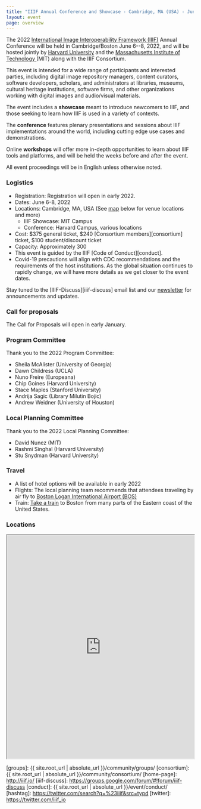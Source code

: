 ```yaml
---
title: "IIIF Annual Conference and Showcase - Cambridge, MA (USA) - June 6-8, 2022"
layout: event
page: overview
---
```


The 2022 [International Image Interoperability Framework (IIIF)][iiif] Annual Conference will be held in Cambridge/Boston June 6--8, 2022, and will be hosted jointly by [Harvard University][harvard] and the [Massachusetts Institute of Technology ][mit] (MIT) along with the IIIF Consortium.

This event is intended for a wide range of participants and interested parties, including digital image repository managers, content curators, software developers, scholars, and administrators at libraries, museums, cultural heritage institutions, software firms, and other organizations working with digital images and audio/visual materials.

The event includes a **showcase** meant to introduce newcomers to IIIF, and those seeking to learn how IIIF is used in a variety of contexts.

The **conference** features plenary presentations and sessions about IIIF implementations around the world, including cutting edge use cases and demonstrations.

Online **workshops** will offer more in-depth opportunities to learn about IIIF tools and platforms, and will be held the weeks before and after the event.

All event proceedings will be in English unless otherwise noted.


### Logistics

* Registration: Registration will open in early 2022.
* Dates: June 6-8, 2022
* Locations: Cambridge, MA, USA (See [map](#locations) below for venue locations and more)
    - IIIF Showcase: MIT Campus
    - Conference: Harvard Campus, various locations
* Cost: $375 general ticket, $240 [Consortium members][consortium] ticket, $100 student/discount ticket
* Capacity: Approximately 300
* This event is guided by the IIIF [Code of Conduct][conduct].
* Covid-19 precautions will align with CDC recommendations and the requirements of the host institutions. As the global situation continues to rapidly change, we will have more details as we get closer to the event dates.

Stay tuned to the [IIIF-Discuss][iiif-discuss] email list and our [newsletter](https://iiif.io/newsletter/) for announcements and updates.

### Call for proposals
The Call for Proposals will open in early January.

### Program Committee
Thank you to the 2022 Program Committee:
* Sheila McAlister (University of Georgia)
* Dawn Childress (UCLA)
* Nuno Freire (Europeana)
* Chip Goines (Harvard University)
* Stace Maples (Stanford University)
* Andrija Sagic (Library Milutin Bojic)
* Andrew Weidner (University of Houston)

### Local Planning Committee
Thank you to the 2022 Local Planning Committee:
* David Nunez (MIT)
* Rashmi Singhal (Harvard University)
* Stu Snydman (Harvard University)

### Travel

- A list of hotel options will be available in early 2022
- Flights: The local planning team recommends that attendees traveling by air fly to [Boston Logan International Airport (BOS)](https://www.massport.com/logan-airport)
- Train: [Take a train](https://www.amtrak.com/home.html) to Boston from many parts of the Eastern coast of the United States.


<!-- ### Call for Sponsors

We are offering sponsorship for the 2020 IIIF conference and the benefits and costs can be seen on the [sponsorship page][sponsors]. If you are interested in becoming a sponsor please contact <admin@iiif.io>. -->

<!-- ### Outline program

The final program will continue to develop over the next few months but please see the outline below which gives an overview of the Boston IIIF Showcase and Conference. Note the Showcase will require a separate registration to the Conference.

<table class="api-table">
    <thead>
        <tr>
            <th>&nbsp;</th>
            <th><b>Showcase</b></th>
            <th colspan="3"><b>Conference</b></th>
        </tr>
        <tr>
            <th>Time</th>
            <th>Monday 1st June 2020</th>
            <th>Tuesday 2nd June 2020</th>
            <th>Wednesday 3rd June 2020</th>
            <th>Thursday 4th June 2020</th>
        </tr>
    </thead>
    <tbody>
        <tr>
            <td>Morning</td>
            <td>&nbsp;</td>
            <td>Workshops</td>
            <td>Plenary lightning talks and parallel sessions</td>
            <td>Parallel sessions</td>
        </tr>
        <tr>
            <td>Afternoon</td>
            <td>Showcase</td>
            <td>Conference plenary including community updates and lightning talks</td>
            <td>Parallel sessions</td>
            <td>Closing lightning talks and panel sessions</td>
        </tr>
        <tr>
            <td>Evening</td>
            <td>&nbsp;</td>
            <td>Conference reception</td>
            <td>IIIF Consortium members' reception</td>
            <td>&nbsp;</td>
        </tr>
    </tbody>
</table>    --> 

### Locations

<iframe src="https://www.google.com/maps/d/u/0/embed?mid=12xQYwT3lW4hjdJaRWlBayMjb3e0_OQZo&ctrl=true" style="width: 100%; height: 600px"></iframe>


[iiif]: https://iiif.io/
[harvard]: https://www.harvard.edu/
[mit]: https://mit.edu/
[groups]: {{ site.root_url | absolute_url }}/community/groups/
[consortium]: {{ site.root_url | absolute_url }}/community/consortium/
[home-page]: http://iiif.io/
[iiif-discuss]: https://groups.google.com/forum/#!forum/iiif-discuss
[conduct]: {{ site.root_url | absolute_url }}/event/conduct/
[hashtag]: https://twitter.com/search?q=%23iiif&src=typd
[twitter]: https://twitter.com/iiif_io